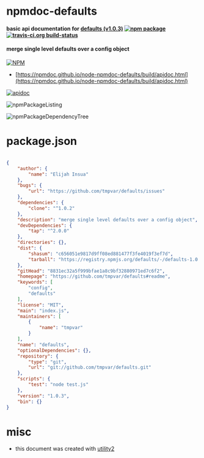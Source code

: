 # npmdoc-defaults

#### basic api documentation for  [defaults (v1.0.3)](https://github.com/tmpvar/defaults#readme)  [![npm package](https://img.shields.io/npm/v/npmdoc-defaults.svg?style=flat-square)](https://www.npmjs.org/package/npmdoc-defaults) [![travis-ci.org build-status](https://api.travis-ci.org/npmdoc/node-npmdoc-defaults.svg)](https://travis-ci.org/npmdoc/node-npmdoc-defaults)

#### merge single level defaults over a config object

[![NPM](https://nodei.co/npm/defaults.png?downloads=true&downloadRank=true&stars=true)](https://www.npmjs.com/package/defaults)

- [https://npmdoc.github.io/node-npmdoc-defaults/build/apidoc.html](https://npmdoc.github.io/node-npmdoc-defaults/build/apidoc.html)

[![apidoc](https://npmdoc.github.io/node-npmdoc-defaults/build/screenCapture.buildCi.browser.%252Ftmp%252Fbuild%252Fapidoc.html.png)](https://npmdoc.github.io/node-npmdoc-defaults/build/apidoc.html)

![npmPackageListing](https://npmdoc.github.io/node-npmdoc-defaults/build/screenCapture.npmPackageListing.svg)

![npmPackageDependencyTree](https://npmdoc.github.io/node-npmdoc-defaults/build/screenCapture.npmPackageDependencyTree.svg)



# package.json

```json

{
    "author": {
        "name": "Elijah Insua"
    },
    "bugs": {
        "url": "https://github.com/tmpvar/defaults/issues"
    },
    "dependencies": {
        "clone": "^1.0.2"
    },
    "description": "merge single level defaults over a config object",
    "devDependencies": {
        "tap": "^2.0.0"
    },
    "directories": {},
    "dist": {
        "shasum": "c656051e9817d9ff08ed881477f3fe4019f3ef7d",
        "tarball": "https://registry.npmjs.org/defaults/-/defaults-1.0.3.tgz"
    },
    "gitHead": "8831ec32a5f999bfae1a8c9bf32880971ed7c6f2",
    "homepage": "https://github.com/tmpvar/defaults#readme",
    "keywords": [
        "config",
        "defaults"
    ],
    "license": "MIT",
    "main": "index.js",
    "maintainers": [
        {
            "name": "tmpvar"
        }
    ],
    "name": "defaults",
    "optionalDependencies": {},
    "repository": {
        "type": "git",
        "url": "git://github.com/tmpvar/defaults.git"
    },
    "scripts": {
        "test": "node test.js"
    },
    "version": "1.0.3",
    "bin": {}
}
```



# misc
- this document was created with [utility2](https://github.com/kaizhu256/node-utility2)
